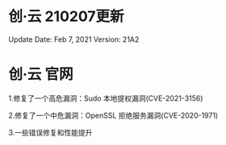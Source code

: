 # 创·云 210207更新

Update Date: Feb 7, 2021
Version: 21A2

# 创·云 官网

1.修复了一个高危漏洞：Sudo 本地提权漏洞(CVE-2021-3156)

2.修复了一个中危漏洞：OpenSSL 拒绝服务漏洞(CVE-2020-1971)

3.一些错误修复和性能提升